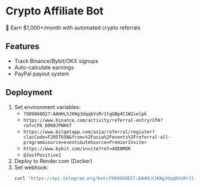 # Crypto Affiliate Bot

🚀 Earn $1,000+/month with automated crypto referrals

## Features
- Track Binance/Bybit/OKX signups
- Auto-calculate earnings
- PayPal payout system

## Deployment
1. Set environment variables:
   - `7989868027:AAHHLhJKNg3dqqbVsRr1tgGBp4C1W2ielpk`
   - `https://www.binance.com/activity/referral-entry/CPA?ref=CPA_00K0JPWHX7`
   - `https://www.bitgetapp.com/asia/referral/register?clacCode=F205T6SN&from=%2Fasia%2Fevents%2Freferral-all-program&source=events&utmSource=PremierInviter`
   - `https://www.bybit.com/invite?ref=4OENMOR`
   - `@JustPositive1`
2. Deploy to Render.com (Docker)
3. Set webhook:
   ```bash
   curl "https://api.telegram.org/bot<7989868027:AAHHLhJKNg3dqqbVsRr1tgGBp4C1W2ielpk>/setWebhook?url=<RENDER_URL>"
